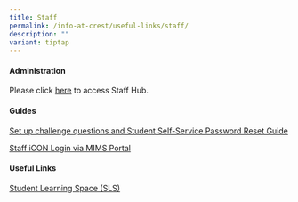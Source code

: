 ```yaml
---
title: Staff
permalink: /info-at-crest/useful-links/staff/
description: ""
variant: tiptap
---
```

<h4><strong>Administration</strong></h4>
<p>Please click <a href="https://sites.google.com/crestsec.edu.sg/staffhub/" rel="noopener noreferrer nofollow" target="_blank">here</a> to
access Staff Hub.</p>
<p></p>
<h4><strong>Guides</strong></h4>
<p><a href="/files/mims_sspr_guide.pdf" rel="noopener noreferrer nofollow" target="_blank">Set up challenge questions and Student Self-Service Password Reset Guide</a>
</p>
<p><a href="/files/icon_setup.pdf" rel="noopener noreferrer nofollow" target="_blank">Staff iCON Login via MIMS Portal</a>
</p>
<p></p>
<h4><strong>Useful Links</strong></h4>
<p><a href="https://vle.learning.moe.edu.sg/login" rel="noopener noreferrer nofollow" target="_blank">Student Learning Space (SLS)</a>
</p>